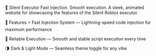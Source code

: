 🔱 Silent Executor
Fast injection. Smooth execution.
A sleek, animated website for showcasing the features of the Silent Roblox executor.

🌟 Features
⚡ Fast Injection System — Lightning-speed code injection for maximum performance

🧠 Reliable Execution — Smooth and stable script execution every time

🌗 Dark & Light Mode — Seamless theme toggle for any vibe

